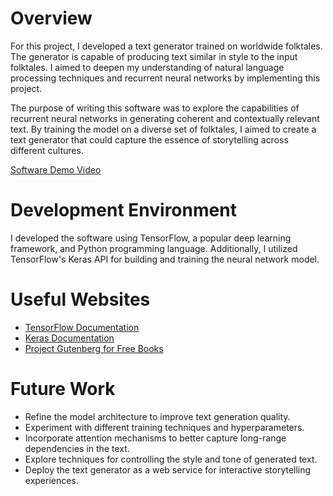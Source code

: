# Overview

For this project, I developed a text generator trained on worldwide folktales. The generator is capable of producing text similar in style to the input folktales. I aimed to deepen my understanding of natural language processing techniques and recurrent neural networks by implementing this project.

The purpose of writing this software was to explore the capabilities of recurrent neural networks in generating coherent and contextually relevant text. By training the model on a diverse set of folktales, I aimed to create a text generator that could capture the essence of storytelling across different cultures.

[Software Demo Video](http://youtube.link.goes.here)

# Development Environment

I developed the software using TensorFlow, a popular deep learning framework, and Python programming language. Additionally, I utilized TensorFlow's Keras API for building and training the neural network model.

# Useful Websites

- [TensorFlow Documentation](https://www.tensorflow.org/)
- [Keras Documentation](https://keras.io/)
- [Project Gutenberg for Free Books](https://www.gutenberg.org/)

# Future Work

- Refine the model architecture to improve text generation quality.
- Experiment with different training techniques and hyperparameters.
- Incorporate attention mechanisms to better capture long-range dependencies in the text.
- Explore techniques for controlling the style and tone of generated text.
- Deploy the text generator as a web service for interactive storytelling experiences.
